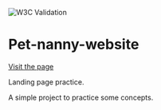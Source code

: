![W3C Validation](https://img.shields.io/w3c-validation/html?targetUrl=https%3A%2F%2Fraw.githubusercontent.com%2Fednanf%2Fhtml5css3%2Fmain%2Findex.html)
# Pet-nanny-website
[Visit the page](https://ednanf.github.io/pet-nanny-website/)

Landing page practice.

A simple project to practice some concepts.
